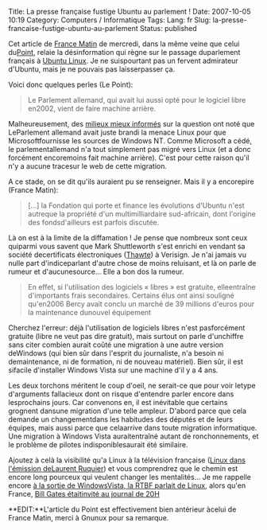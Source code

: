 Title: La presse française fustige Ubuntu au parlement !
Date: 2007-10-05 10:19
Category: Computers / Informatique
Tags:
Lang: fr
Slug: la-presse-francaise-fustige-ubuntu-au-parlement
Status: published

Cet article de [France Matin](\%22http://www.francematin.info/L-Assemblee-Nationale-sous-pavillon-sud-africain-la-crise_a13973.html\%22) de mercredi, dans la même veine que celui du[Point](\%22http://www.lepoint.fr/content/point_semaine/article?id=192073\%22), relaie la désinformation qui règne sur le passage duparlement français à [Ubuntu Linux](\%22http://fr.wikipedia.org/wiki/Ubuntu_Linux\%22). Je ne suispourtant pas un fervent admirateur d'Ubuntu, mais je ne pouvais pas laisserpasser ça.

Voici donc quelques perles (Le Point):

> Le Parlement allemand, qui avait lui aussi opté pour le logiciel libre en2002, vient de faire machine arrière.

Malheureusement, des [milieux mieux informés](\%22http://linuxfr.org//comments/858936.html#858936\%22) sur la question ont noté que LeParlement allemand avait juste brandi la menace Linux pour que Microsoftfournisse les sources de Windows NT. Comme Microsoft a cédé, le parlementallemand n'a tout simplement pas migré vers Linux (et a donc forcément encoremoins fait machine arrière). C'est pour cette raison qu'il n'y a aucune tracesur le web de cette migration.  

A ce stade, on se dit qu'ils auraient pu se renseigner. Mais il y a encorepire (France Matin):

> \[...\] la Fondation qui porte et finance les évolutions d'Ubuntu n'est autreque la propriété d'un multimilliardaire sud-africain, dont l'origine des fondsd'ailleurs est parfois discutée.

Là on est à la limite de la diffamation ! Je pense que nombreux sont ceux quiparmi vous savent que Mark Shuttleworth s'est enrichi en vendant sa société decertificats électroniques ([Thawte](\%22http://fr.wikipedia.org/wiki/Thawte\%22)) à Verisign. Je n'ai jamais vu nulle part d'indiceparlant d'autre chose de moins reluisant, et là on parle de rumeur et d'aucunesource... Elle a bon dos la rumeur.

> En effet, si l'utilisation des logiciels « libres » est gratuite, elleentraîne d'importants frais secondaires. Certains élus ont ainsi souligné qu'en2006 Bercy avait conclu un marché de 39 millions d'euros pour la maintenance dunouvel équipement

Cherchez l'erreur: déjà l'utilisation de logiciels libres n'est pasforcément gratuite (libre ne veut pas dire gratuit), mais surtout on parle d'unchiffre sans citer combien aurait coûté une migration à une autre version deWindows (qui bien sûr dans l'esprit du journaliste, n'a besoin ni demaintenance, ni de formation, ni de nouveau matériel). Bien sûr, il est sifacile d'installer Windows Vista sur une machine d'il y a 4 ans.

Les deux torchons méritent le coup d'oeil, ne serait-ce que pour voir letype d'arguments fallacieux dont on risque d'entendre parler encore dans lesprochains jours. Car convenons en, il est inévitable que certains grognent dansune migration d'une telle ampleur. D'abord parce que cela demande un changementdans les habitudes des députés et de leurs équipes, mais aussi parce que celaarrive dans toute migration informatique. Une migration à Windows Vista auraitentraîné autant de ronchonnements, et le problème de pilotes indisponiblesaurait été similaire.

Ajoutez à celà la visibilité qu'a Linux à la télévision française ([Linux dans l'émission deLaurent Ruquier](\%22http://youtube.com/watch?v=JMI-UxzSUec\%22)) et vous comprendrez que le chemin est encore long pourceux qui veulent changer les mentalités... Je me rappelle encore [à la sortie de WindowsVista, la RTBF parlait de Linux](\%22http://youtube.com/watch?v=ws4JJ2Z9eaQ\%22), alors qu'en France, [Bill Gates étaitinvité au journal de 20H](\%22/post/2007/02/07/Bill-Gates-au-20H-de-PPDA\%22)

**EDIT:**L'article du Point est effectivement bien antérieur àcelui de France Matin, merci à Gnunux pour sa remarque.
